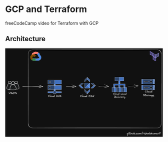 # GCP and Terraform

freeCodeCamp video for Terraform with GCP

## Architecture

![GCP with Terraform](gcp/assets/GCP-Terraform.png)

